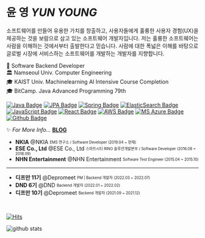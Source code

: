 # 윤 영 *YUN YOUNG*

소프트웨어를 만들어 유용한 가치를 창출하고, 사용자들에게 훌륭한 사용자 경험(UX)을 제공하는 것을 보람으로 삼고 있는 소프트웨어 개발자입니다. 저는 훌륭한 소프트웨어는 사람을 이해하는 것에서부터 출발한다고 믿습니다. 사람에 대한 폭넓은 이해를 바탕으로 글로벌 시장에 서비스하는 소프트웨어를 개발하는 개발자를 지향합니다.

👨 Software Backend Developer  
🏛 Namseoul Univ. Computer Engineering
<br>
🎓 KAIST Univ. Machinelearning AI Intensive Course Completion
<br>
🎓 BitCamp. Java Advanced Programming 79th
  
[![Java Badge](https://img.shields.io/badge/Java-007396?style=flat-square&logo=Java&logoColor=white)](https://www.java.com/ko/)
[![JPA Badge](https://img.shields.io/badge/JPA-f06595?style=flat-square&logo=Hibernate&logoColor=white)](https://www.oracle.com/java/technologies/persistence-jsp.html)
[![Spring Badge](https://img.shields.io/badge/Spring-51cf66?style=flat-square&logo=Spring&logoColor=white)](https://spring.io/)
[![ElasticSearch Badge](https://img.shields.io/badge/ElasticSearch-4c6ef5?style=flat-square&logo=ElasticSearch&logoColor=white)](https://www.elastic.co/kr/?ultron=B-Stack-Trials-APJ-KR-Exact&gambit=Stack-Core&blade=adwordss&hulk=paid&Device=c&thor=elasticsearch&gclid=CjwKCAjw5c6LBhBdEiwAP9ejG6teiznxdKJInlRwzb4iYeVBQTbXOeTcL37juZWjr_nKNPlSb0vXixoCygwQAvD_BwE)
[![JavaScript Badge](https://img.shields.io/badge/JavaScript-F7DF1E?style=flat-square&logo=JavaScript&logoColor=white)](https://javascript.info/)
[![React Badge](https://img.shields.io/badge/React-61DAFB?style=flat-square&logo=React&logoColor=white)](https://reactjs.org/)
[![AWS Badge](https://img.shields.io/badge/Amazon_AWS-232F3E?style=flat-square&logo=amazon-aws&logoColor=white)](https://aws.amazon.com/)
[![MS Azure Badge](https://img.shields.io/badge/MS_Azure-235A97?style=flat-square&logo=microsoft-azure&logoColor=white)](https://azure.microsoft.com/ko-kr/)
[![Github Badge](https://img.shields.io/badge/GitHub-100000.svg?style=flat-square&logo=github&logoColor=white)](https://github.com/)   
  
✨ *For More Info...* **[BLOG](https://yunyoung1819.tistory.com/)**

- **NKIA** @NKIA <sub><sup> EMS 연구소 / Software Developer (2019.04 ~ 현재) </sub></sup>
- **ESE Co., Ltd** @ESE Co., Ltd <sub><sup> 스마트시티 RINO 솔루션개발본부 / Software Developer (2016.08 ~ 2018.09) </sub></sup>
- **NHN Entertainment** @NHN Entertainment <sub><sup> Software Test Engineer (2015.04 ~ 2015.10) </sub></sup>

------------------------------------------------------------------------------------------------------------------------------------

- **디프만 11기** @Depromeet <sub><sup> PM | Backend 개발자 (2022.03 ~ 2022.07) </sub></sup>
- **DND 6기** @DND <sub><sup> Backend 개발자 (2022.01 ~ 2022.02) </sub></sup>
- **디프만 10기** @Depromeet <sub><sup> Backend 개발자 (2021.09 ~ 2021.12) </sub></sup>
  
<br>

[![Hits](https://hits.seeyoufarm.com/api/count/incr/badge.svg?url=https%3A%2F%2Fgithub.com%2Fyunyoung1819&count_bg=%2379C83D&title_bg=%23555555&icon=&icon_color=%23E7E7E7&title=hits&edge_flat=false)](https://hits.seeyoufarm.com)

<div>
  
  ![github stats](https://github-readme-stats.vercel.app/api?username=yunyoung1819)

</div>
